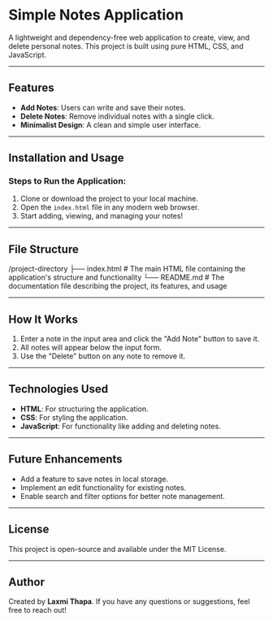 # Simple Notes Application

A lightweight and dependency-free web application to create, view, and delete personal notes. This project is built using pure HTML, CSS, and JavaScript.

---

## Features

- **Add Notes**: Users can write and save their notes.
- **Delete Notes**: Remove individual notes with a single click.
- **Minimalist Design**: A clean and simple user interface.

---

## Installation and Usage

### Steps to Run the Application:

1. Clone or download the project to your local machine.
2. Open the `index.html` file in any modern web browser.
3. Start adding, viewing, and managing your notes!

---

## File Structure

/project-directory
├── index.html   # The main HTML file containing the application's structure and functionality
└── README.md    # The documentation file describing the project, its features, and usage

---

## How It Works

1. Enter a note in the input area and click the "Add Note" button to save it.
2. All notes will appear below the input form.
3. Use the "Delete" button on any note to remove it.

---

## Technologies Used

- **HTML**: For structuring the application.
- **CSS**: For styling the application.
- **JavaScript**: For functionality like adding and deleting notes.

---

## Future Enhancements

- Add a feature to save notes in local storage.
- Implement an edit functionality for existing notes.
- Enable search and filter options for better note management.

---

## License

This project is open-source and available under the MIT License.

---

## Author

Created by **Laxmi Thapa**. If you have any questions or suggestions, feel free to reach out!
